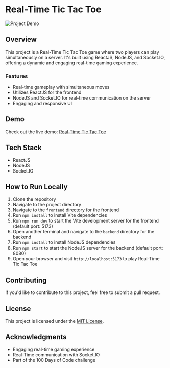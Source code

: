 # Real-Time Tic Tac Toe

![Project Demo](https://i.ibb.co/bK6jzLH/Screenshot-2024-03-01-221417.png)

## Overview

This project is a Real-Time Tic Tac Toe game where two players can play simultaneously on a server. It's built using ReactJS, NodeJS, and Socket.IO, offering a dynamic and engaging real-time gaming experience.

### Features

- Real-time gameplay with simultaneous moves
- Utilizes ReactJS for the frontend
- NodeJS and Socket.IO for real-time communication on the server
- Engaging and responsive UI

## Demo

Check out the live demo: [Real-Time Tic Tac Toe](https://real-time-tic-tac-toe-game.vercel.app/)

## Tech Stack

- ReactJS
- NodeJS
- Socket.IO

## How to Run Locally

1. Clone the repository
2. Navigate to the project directory
3. Navigate to the `frontend` directory for the frontend
4. Run `npm install` to install Vite dependencies
5. Run `npm run dev` to start the Vite development server for the frontend (default port: 5173)
6. Open another terminal and navigate to the `backend` directory for the backend
7. Run `npm install` to install NodeJS dependencies
8. Run `npm start` to start the NodeJS server for the backend (default port: 8080)
9. Open your browser and visit `http://localhost:5173` to play Real-Time Tic Tac Toe

## Contributing

If you'd like to contribute to this project, feel free to submit a pull request.

## License

This project is licensed under the [MIT License](LICENSE).

## Acknowledgments

- Engaging real-time gaming experience
- Real-Time communication with Socket.IO
- Part of the 100 Days of Code challenge

